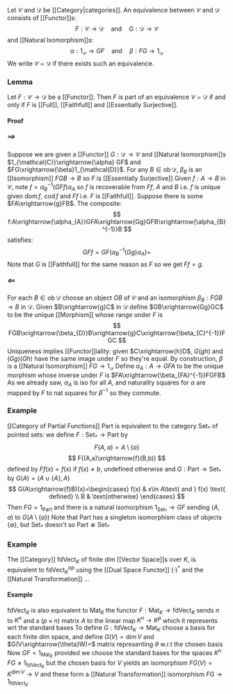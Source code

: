 Let $\mathcal{C}$ and $\mathcal{D}$ be [[Category|categories]].
An equivalence between $\mathcal{C}$ and $\mathcal{D}$ consists of [[Functor]]s:
$$
F:\mathcal{C}\to \mathcal{D}\quad %quad
\text{and}\quad %quad
G:\mathcal{D}\to \mathcal{C}
$$
and [[Natural Isomorphism]]s:
$$
\alpha:1_{\mathcal{C}}\to GF\quad %quad
 \text{and}\quad %quad
\beta:FG\to 1_{\mathcal{D}}
$$
We write $\mathcal{C}\simeq \mathcal{D}$ if there exists such an equivalence.

### Lemma
Let $F:\mathcal{C}\to \mathcal{D}$ be a [[Functor]].
Then $F$ is part of an equivalence $\mathcal{C}\simeq \mathcal{D}$ 
if and only if
$F$ is [[Full]], [[Faithfull]] and [[Essentially Surjective]].
#### Proof
##### $\implies$
Suppose we are given a [[Functor]] $G:\mathcal{D}\to \mathcal{C}$ 
and [[Natural Isomorphism]]s $1_{\mathcal{C}}\xrightarrow{\alpha} GF$ and $FG\xrightarrow{\beta}1_{\mathcal{D}}$.
For any $B\in \operatorname{ob}\mathcal{D}$, 
$\beta_{B}$ is an [[Isomorphism]] $FGB\to B$ 
so $F$ is [[Essentially Surjective]]
Given $f:A\to B$ in $\mathcal{C}$, note $f=\alpha_{B}^{-1}(GFf)\alpha_{A}$ 
so $f$ is recoverable from $Ff$, $A$ and $B$
i.e. $f$ is unique given $\operatorname{dom}f$, $\operatorname{cod}f$ and $Ff$
i.e. $F$ is [[Faithfull]].
Suppose there is some $FA\xrightarrow{g}FB$.
The composite:
$$
f:A\xrightarrow{\alpha_{A}}GFA\xrightarrow{Gg}GFB\xrightarrow{\alpha_{B}^{-1}}B
$$
satisfies:
$$
GFf=GF(\alpha_{B}^{-1} (Gg) \alpha_{A})=
$$
Note that $G$ is [[Faithfull]] for the same reason as $F$ 
so we get $Ff=g$. 
##### $\impliedby$
For each $B\in \operatorname{ob}\mathcal{D}$ choose an object $GB$ of $\mathcal{C}$ and an isomorphism $\beta_{B}:FGB\to B$ in $\mathcal{D}$.
Given $B\xrightarrow{g}C$ in $\mathcal{D}$ define $GB\xrightarrow{Gg}GC$ to be the unique [[Morphism]] whose range under $F$ is 
$$
FGB\xrightarrow{\beta_{D}}B\xrightarrow{g}C\xrightarrow{\beta_{C}^{-1}}FGC
$$
Uniqueness implies [[Functor]]iality:
given $C\xrightarrow{h}D$, $G(gh)$ and $(Gg)(Gh)$ have the same image under $F$
so they're equal.
By construction, $\beta$ is a [[Natural Isomorphism]] $FG\to 1_{\mathcal{D}}$
Define $\alpha_{A}:A\to GFA$ to be the unique morphism whose inverse under $F$ is $FA\xrightarrow{\beta_{FA}^{-1}}FGFB$
As we already saw, $\alpha_{A}$ is iso for all $A$, 
and naturality squares for $\alpha$ are mapped by $F$ to nat squares for $\beta ^{-1}$ so they commute.
 

### Example
[[Category of Partial Functions]] $\mathrm{Part}$ is equivalent to the category $\mathrm{Set}_{*}$ of pointed sets:
we define $F:\mathrm{Set}_{*}\to \mathrm{Part}$ by
$$
F(A,a)=A\setminus \{ a \} 
$$
$$
F((A,a)\xrightarrow{f}(B,b))
$$
defined by $Ff(x)=f(x)$ if $f(x)\neq b$, undefined otherwise
and $G:\mathrm{Part}\to \mathrm{Set}_{*}$ by $G(A)=(A\cup \{ A \},A)$
$$
G(A\xrightarrow{f}B)(x)=\begin{cases}
f(x) & x\in A\text{ and } f(x) \text{ defined} \\
B  & \text{otherwise}
\end{cases}
$$
Then $FG=1_{\mathrm{Part}}$ and there is a natural isomorphism $1_{\mathrm{Set_{*}}}\to GF$ sending $(A,a)$ to $G(A\setminus \{ a \})$
Note that $\mathrm{Part}$ has a singleton isomorphism class of objects $\{ \emptyset \}$, but $\mathrm{Set}_{*}$ doesn't so $\mathrm{Part}\not\cong \mathrm{Set}_{*}$

### Example
The [[Category]] $\mathrm{fdVect}_{K}$ of finite dim [[Vector Space]]s over $K$,
is equivalent to $\mathrm{fdVect}_{K}^{op}$ using the [[Dual Space Functor]] $(\cdot)^{*}$ and the [[Natural Transformation]] ...
#### Example
$\mathrm{fdVect}_{K}$ is also equivalent to $\mathrm{Mat}_{K}$ 
the functor $F:\mathrm{Mat}_{K}\to \mathrm{fdVect}_{K}$ sends $n$ to $K^{n}$ 
and a $(p\times n)$ matrix $A$ to the linear map $K^{n}\to K^{p}$ which it represents wrt the standard bases
To define $G:\mathrm{fdVect}_{K}\to \mathrm{Mat}_{K}$ choose a basis for each finite dim space,
and define $G(V)=\dim V$ and $G(V\xrightarrow{\theta}W)=$ matrix representing $\theta$ w.r.t the chosen basis
Now $GF=1_{\mathrm{Mat}_{K}}$ provided we choose the standard bases for the spaces $K^{n}$
$FG\neq 1_{\mathrm{fdVect}_{K}}$ but the chosen basis for $V$ yields an isomorphism $FG(V)=K^{\dim V}\to V$
and these form a [[Natural Transformation]] isomorphism $FG\to 1_{\mathrm{fdVect}_{K}}$
